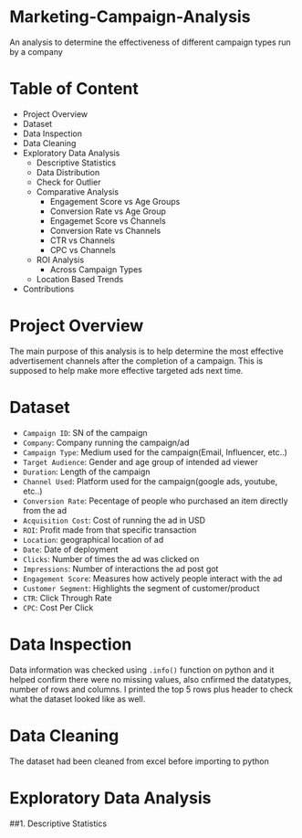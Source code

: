 # Marketing-Campaign-Analysis
An analysis to determine the effectiveness of different campaign types run by a company
# Table of Content
- Project Overview
- Dataset
- Data Inspection
- Data Cleaning
- Exploratory Data Analysis
  - Descriptive Statistics
  - Data Distribution
  - Check for Outlier
  - Comparative Analysis
    - Engagement Score vs Age Groups
    - Conversion Rate vs Age Group
    - Engagemet Score vs Channels
    - Conversion Rate vs Channels
    - CTR vs Channels
    - CPC vs Channels
  - ROI Analysis
    - Across Campaign Types
  - Location Based Trends
- Contributions

# Project Overview
The main purpose of this analysis is to help determine the most effective advertisement channels after the completion of a campaign. This is supposed to help make more effective targeted ads next time.

# Dataset
- `Campaign ID`: SN of the campaign
- `Company`: Company running the campaign/ad
- `Campaign Type`: Medium used for the campaign(Email, Influencer, etc..)
- `Target Audience`: Gender and age group of intended ad viewer
- `Duration`: Length of the campaign
- `Channel Used`: Platform used for the campaign(google ads, youtube, etc..)
- `Conversion Rate`: Pecentage of people who purchased an item directly from the ad
- `Acquisition Cost`: Cost of running the ad in USD
- `ROI`: Profit made from that specific transaction
- `Location`: geographical location of ad
- `Date`: Date of deployment
- `Clicks`: Number of times the ad was clicked on
- `Impressions`: Number of interactions the ad post got
- `Engagement Score`: Measures how actively people interact with the ad
- `Customer Segment`: Highlights the segment of customer/product
- `CTR`: Click Through Rate
- `CPC`: Cost Per Click

# Data Inspection
Data information was checked using `.info()` function on python and it helped confirm there were no missing values, also cnfirmed the datatypes, number of rows and columns.
I printed the top 5 rows plus header to check what the dataset looked like as well.
# Data Cleaning
The dataset had been cleaned from excel before importing to python
# Exploratory Data Analysis
##1. Descriptive Statistics

  
